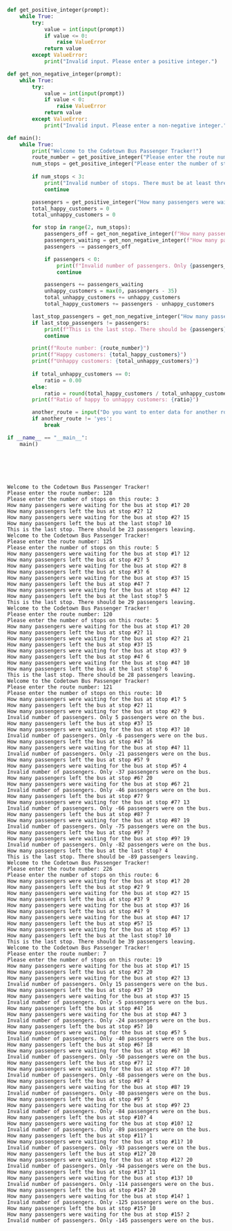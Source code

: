 ```python
def get_positive_integer(prompt):
    while True:
        try:
            value = int(input(prompt))
            if value <= 0:
                raise ValueError
            return value
        except ValueError:
            print("Invalid input. Please enter a positive integer.")

def get_non_negative_integer(prompt):
    while True:
        try:
            value = int(input(prompt))
            if value < 0:
                raise ValueError
            return value
        except ValueError:
            print("Invalid input. Please enter a non-negative integer.")

def main():
    while True:
        print("Welcome to the Codetown Bus Passenger Tracker!")
        route_number = get_positive_integer("Please enter the route number: ")
        num_stops = get_positive_integer("Please enter the number of stops on this route: ")
        
        if num_stops < 3:
            print("Invalid number of stops. There must be at least three stops on the route.")
            continue

        passengers = get_positive_integer("How many passengers were waiting for the bus at stop #1? ")
        total_happy_customers = 0
        total_unhappy_customers = 0

        for stop in range(2, num_stops):
            passengers_off = get_non_negative_integer(f"How many passengers left the bus at stop #{stop}? ")
            passengers_waiting = get_non_negative_integer(f"How many passengers were waiting for the bus at stop #{stop}? ")
            passengers -= passengers_off

            if passengers < 0:
                print(f"Invalid number of passengers. Only {passengers_off + passengers} passengers were on the bus.")
                continue

            passengers += passengers_waiting
            unhappy_customers = max(0, passengers - 35)
            total_unhappy_customers += unhappy_customers
            total_happy_customers += passengers - unhappy_customers

        last_stop_passengers = get_non_negative_integer("How many passengers left the bus at the last stop? ")
        if last_stop_passengers != passengers:
            print(f"This is the last stop. There should be {passengers} passengers leaving.")
            continue

        print(f"Route number: {route_number}")
        print(f"Happy customers: {total_happy_customers}")
        print(f"Unhappy customers: {total_unhappy_customers}")
        
        if total_unhappy_customers == 0:
            ratio = 0.00
        else:
            ratio = round(total_happy_customers / total_unhappy_customers, 2)
        print(f"Ratio of happy to unhappy customers: {ratio}")

        another_route = input("Do you want to enter data for another route? (yes/no): ").lower()
        if another_route != 'yes':
            break

if __name__ == "__main__":
    main()







```

    Welcome to the Codetown Bus Passenger Tracker!
    Please enter the route number: 128
    Please enter the number of stops on this route: 3
    How many passengers were waiting for the bus at stop #1? 20
    How many passengers left the bus at stop #2? 12
    How many passengers were waiting for the bus at stop #2? 15
    How many passengers left the bus at the last stop? 10
    This is the last stop. There should be 23 passengers leaving.
    Welcome to the Codetown Bus Passenger Tracker!
    Please enter the route number: 125
    Please enter the number of stops on this route: 5
    How many passengers were waiting for the bus at stop #1? 12
    How many passengers left the bus at stop #2? 5
    How many passengers were waiting for the bus at stop #2? 8
    How many passengers left the bus at stop #3? 6
    How many passengers were waiting for the bus at stop #3? 15
    How many passengers left the bus at stop #4? 7
    How many passengers were waiting for the bus at stop #4? 12
    How many passengers left the bus at the last stop? 5
    This is the last stop. There should be 29 passengers leaving.
    Welcome to the Codetown Bus Passenger Tracker!
    Please enter the route number: 120
    Please enter the number of stops on this route: 5
    How many passengers were waiting for the bus at stop #1? 20
    How many passengers left the bus at stop #2? 11
    How many passengers were waiting for the bus at stop #2? 21
    How many passengers left the bus at stop #3? 15
    How many passengers were waiting for the bus at stop #3? 9
    How many passengers left the bus at stop #4? 6
    How many passengers were waiting for the bus at stop #4? 10
    How many passengers left the bus at the last stop? 6
    This is the last stop. There should be 28 passengers leaving.
    Welcome to the Codetown Bus Passenger Tracker!
    Please enter the route number: 121
    Please enter the number of stops on this route: 10
    How many passengers were waiting for the bus at stop #1? 5
    How many passengers left the bus at stop #2? 11
    How many passengers were waiting for the bus at stop #2? 9
    Invalid number of passengers. Only 5 passengers were on the bus.
    How many passengers left the bus at stop #3? 15
    How many passengers were waiting for the bus at stop #3? 10
    Invalid number of passengers. Only -6 passengers were on the bus.
    How many passengers left the bus at stop #4? 16
    How many passengers were waiting for the bus at stop #4? 11
    Invalid number of passengers. Only -21 passengers were on the bus.
    How many passengers left the bus at stop #5? 9
    How many passengers were waiting for the bus at stop #5? 4
    Invalid number of passengers. Only -37 passengers were on the bus.
    How many passengers left the bus at stop #6? 20
    How many passengers were waiting for the bus at stop #6? 21
    Invalid number of passengers. Only -46 passengers were on the bus.
    How many passengers left the bus at stop #7? 9
    How many passengers were waiting for the bus at stop #7? 13
    Invalid number of passengers. Only -66 passengers were on the bus.
    How many passengers left the bus at stop #8? 7
    How many passengers were waiting for the bus at stop #8? 19
    Invalid number of passengers. Only -75 passengers were on the bus.
    How many passengers left the bus at stop #9? 7
    How many passengers were waiting for the bus at stop #9? 19
    Invalid number of passengers. Only -82 passengers were on the bus.
    How many passengers left the bus at the last stop? 4
    This is the last stop. There should be -89 passengers leaving.
    Welcome to the Codetown Bus Passenger Tracker!
    Please enter the route number: 226
    Please enter the number of stops on this route: 6
    How many passengers were waiting for the bus at stop #1? 20
    How many passengers left the bus at stop #2? 9
    How many passengers were waiting for the bus at stop #2? 15
    How many passengers left the bus at stop #3? 9
    How many passengers were waiting for the bus at stop #3? 16
    How many passengers left the bus at stop #4? 9
    How many passengers were waiting for the bus at stop #4? 17
    How many passengers left the bus at stop #5? 15
    How many passengers were waiting for the bus at stop #5? 13
    How many passengers left the bus at the last stop? 10
    This is the last stop. There should be 39 passengers leaving.
    Welcome to the Codetown Bus Passenger Tracker!
    Please enter the route number: 7
    Please enter the number of stops on this route: 19
    How many passengers were waiting for the bus at stop #1? 15
    How many passengers left the bus at stop #2? 20
    How many passengers were waiting for the bus at stop #2? 13
    Invalid number of passengers. Only 15 passengers were on the bus.
    How many passengers left the bus at stop #3? 19
    How many passengers were waiting for the bus at stop #3? 15
    Invalid number of passengers. Only -5 passengers were on the bus.
    How many passengers left the bus at stop #4? 16
    How many passengers were waiting for the bus at stop #4? 3
    Invalid number of passengers. Only -24 passengers were on the bus.
    How many passengers left the bus at stop #5? 10
    How many passengers were waiting for the bus at stop #5? 5
    Invalid number of passengers. Only -40 passengers were on the bus.
    How many passengers left the bus at stop #6? 18
    How many passengers were waiting for the bus at stop #6? 10
    Invalid number of passengers. Only -50 passengers were on the bus.
    How many passengers left the bus at stop #7? 12
    How many passengers were waiting for the bus at stop #7? 10
    Invalid number of passengers. Only -68 passengers were on the bus.
    How many passengers left the bus at stop #8? 4
    How many passengers were waiting for the bus at stop #8? 19
    Invalid number of passengers. Only -80 passengers were on the bus.
    How many passengers left the bus at stop #9? 5
    How many passengers were waiting for the bus at stop #9? 23
    Invalid number of passengers. Only -84 passengers were on the bus.
    How many passengers left the bus at stop #10? 4
    How many passengers were waiting for the bus at stop #10? 12
    Invalid number of passengers. Only -89 passengers were on the bus.
    How many passengers left the bus at stop #11? 1
    How many passengers were waiting for the bus at stop #11? 10
    Invalid number of passengers. Only -93 passengers were on the bus.
    How many passengers left the bus at stop #12? 20
    How many passengers were waiting for the bus at stop #12? 20
    Invalid number of passengers. Only -94 passengers were on the bus.
    How many passengers left the bus at stop #13? 11
    How many passengers were waiting for the bus at stop #13? 10
    Invalid number of passengers. Only -114 passengers were on the bus.
    How many passengers left the bus at stop #14? 20
    How many passengers were waiting for the bus at stop #14? 1
    Invalid number of passengers. Only -125 passengers were on the bus.
    How many passengers left the bus at stop #15? 10
    How many passengers were waiting for the bus at stop #15? 2
    Invalid number of passengers. Only -145 passengers were on the bus.
    


```python

```
